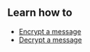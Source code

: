 
## Learn how to

 - [Encrypt a message](topics/tool-3-enigmail/2-encrypt-decrypt/3-1-learn.md)
 - [Decrypt a message](topics/tool-3-enigmail/2-encrypt-decrypt/3-2-learn.md)
